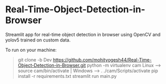 # Real-Time-Object-Detection-in-Browser
Streamlit app for real-time object detection in browser using OpenCV and yolov5 trained on custom data.

To run on your machine:

> git clone -b Dev https://github.com/mohityogesh44/Real-Time-Object-Detection-in-Browser.git
> python -m virtualenv cam
> Linux --> source cam/bin/activate | Windows --> . ./cam/Scripts/activate
> pip install -r requirements.txt
> streamlit run main.py